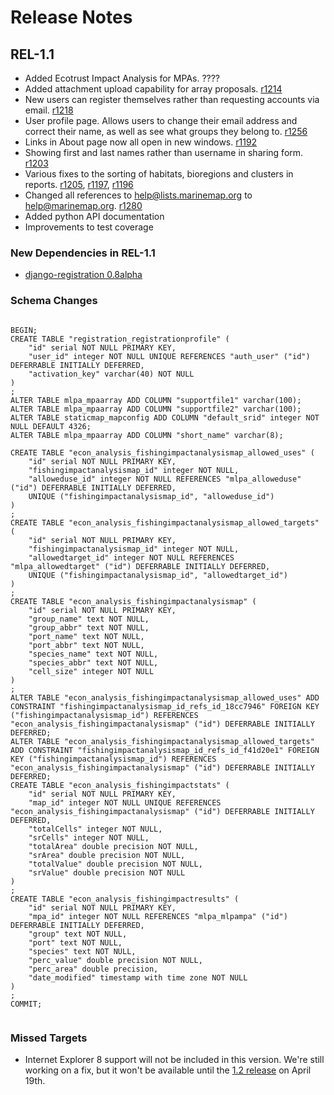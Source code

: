 # Release Notes #

## REL-1.1 ##

  * Added Ecotrust Impact Analysis for MPAs. ????
  * Added attachment upload capability for array proposals. [r1214](https://code.google.com/p/marinemap/source/detail?r=1214)
  * New users can register themselves rather than requesting accounts via email. [r1218](https://code.google.com/p/marinemap/source/detail?r=1218)
  * User profile page. Allows users to change their email address and correct their name, as well as see what groups they belong to. [r1256](https://code.google.com/p/marinemap/source/detail?r=1256)
  * Links in About page now all open in new windows. [r1192](https://code.google.com/p/marinemap/source/detail?r=1192)
  * Showing first and last names rather than username in sharing form. [r1203](https://code.google.com/p/marinemap/source/detail?r=1203)
  * Various fixes to the sorting of habitats, bioregions and clusters in reports. [r1205](https://code.google.com/p/marinemap/source/detail?r=1205), [r1197](https://code.google.com/p/marinemap/source/detail?r=1197), [r1196](https://code.google.com/p/marinemap/source/detail?r=1196)
  * Changed all references to help@lists.marinemap.org to help@marinemap.org. [r1280](https://code.google.com/p/marinemap/source/detail?r=1280)
  * Added python API documentation
  * Improvements to test coverage

### New Dependencies in REL-1.1 ###

  * [django-registration 0.8alpha](http://bitbucket.org/ubernostrum/django-registration/downloads/)

### Schema Changes ###

```

BEGIN;
CREATE TABLE "registration_registrationprofile" (
    "id" serial NOT NULL PRIMARY KEY,
    "user_id" integer NOT NULL UNIQUE REFERENCES "auth_user" ("id") DEFERRABLE INITIALLY DEFERRED,
    "activation_key" varchar(40) NOT NULL
)
;
ALTER TABLE mlpa_mpaarray ADD COLUMN "supportfile1" varchar(100);
ALTER TABLE mlpa_mpaarray ADD COLUMN "supportfile2" varchar(100);
ALTER TABLE staticmap_mapconfig ADD COLUMN "default_srid" integer NOT NULL DEFAULT 4326;
ALTER TABLE mlpa_mpaarray ADD COLUMN "short_name" varchar(8);

CREATE TABLE "econ_analysis_fishingimpactanalysismap_allowed_uses" (
    "id" serial NOT NULL PRIMARY KEY,
    "fishingimpactanalysismap_id" integer NOT NULL,
    "alloweduse_id" integer NOT NULL REFERENCES "mlpa_alloweduse" ("id") DEFERRABLE INITIALLY DEFERRED,
    UNIQUE ("fishingimpactanalysismap_id", "alloweduse_id")
)
;
CREATE TABLE "econ_analysis_fishingimpactanalysismap_allowed_targets" (
    "id" serial NOT NULL PRIMARY KEY,
    "fishingimpactanalysismap_id" integer NOT NULL,
    "allowedtarget_id" integer NOT NULL REFERENCES "mlpa_allowedtarget" ("id") DEFERRABLE INITIALLY DEFERRED,
    UNIQUE ("fishingimpactanalysismap_id", "allowedtarget_id")
)
;
CREATE TABLE "econ_analysis_fishingimpactanalysismap" (
    "id" serial NOT NULL PRIMARY KEY,
    "group_name" text NOT NULL,
    "group_abbr" text NOT NULL,
    "port_name" text NOT NULL,
    "port_abbr" text NOT NULL,
    "species_name" text NOT NULL,
    "species_abbr" text NOT NULL,
    "cell_size" integer NOT NULL
)
;
ALTER TABLE "econ_analysis_fishingimpactanalysismap_allowed_uses" ADD CONSTRAINT "fishingimpactanalysismap_id_refs_id_18cc7946" FOREIGN KEY ("fishingimpactanalysismap_id") REFERENCES "econ_analysis_fishingimpactanalysismap" ("id") DEFERRABLE INITIALLY DEFERRED;
ALTER TABLE "econ_analysis_fishingimpactanalysismap_allowed_targets" ADD CONSTRAINT "fishingimpactanalysismap_id_refs_id_f41d20e1" FOREIGN KEY ("fishingimpactanalysismap_id") REFERENCES "econ_analysis_fishingimpactanalysismap" ("id") DEFERRABLE INITIALLY DEFERRED;
CREATE TABLE "econ_analysis_fishingimpactstats" (
    "id" serial NOT NULL PRIMARY KEY,
    "map_id" integer NOT NULL UNIQUE REFERENCES "econ_analysis_fishingimpactanalysismap" ("id") DEFERRABLE INITIALLY DEFERRED,
    "totalCells" integer NOT NULL,
    "srCells" integer NOT NULL,
    "totalArea" double precision NOT NULL,
    "srArea" double precision NOT NULL,
    "totalValue" double precision NOT NULL,
    "srValue" double precision NOT NULL
)
;
CREATE TABLE "econ_analysis_fishingimpactresults" (
    "id" serial NOT NULL PRIMARY KEY,
    "mpa_id" integer NOT NULL REFERENCES "mlpa_mlpampa" ("id") DEFERRABLE INITIALLY DEFERRED,
    "group" text NOT NULL,
    "port" text NOT NULL,
    "species" text NOT NULL,
    "perc_value" double precision NOT NULL,
    "perc_area" double precision,
    "date_modified" timestamp with time zone NOT NULL
)
;
COMMIT;


```

### Missed Targets ###

  * Internet Explorer 8 support will not be included in this version. We're still working on a fix, but it won't be available until the [1.2 release](http://marinemap-reporting.appspot.com/#Milestone-1-2) on April 19th.
